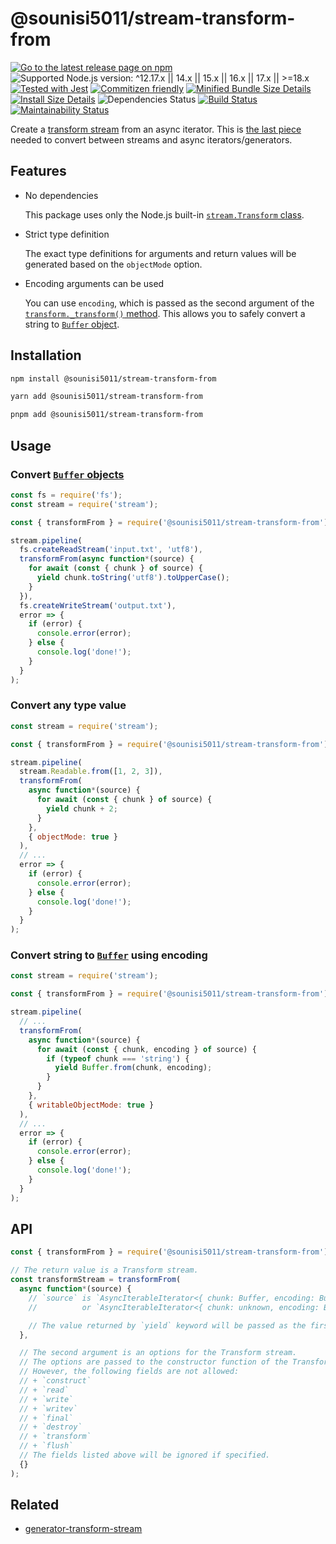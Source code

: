 # @sounisi5011/stream-transform-from

[![Go to the latest release page on npm](https://img.shields.io/npm/v/@sounisi5011/stream-transform-from.svg)](https://www.npmjs.com/package/@sounisi5011/stream-transform-from)
![Supported Node.js version: ^12.17.x || 14.x || 15.x || 16.x || 17.x || >=18.x](https://img.shields.io/static/v1?label=node&message=%5E12.17.x%20%7C%7C%2014.x%20%7C%7C%2015.x%20%7C%7C%2016.x%20%7C%7C%2017.x%20%7C%7C%20%3E%3D18.x&color=brightgreen)
[![Tested with Jest](https://img.shields.io/badge/tested_with-jest-99424f.svg)](https://github.com/facebook/jest)
[![Commitizen friendly](https://img.shields.io/badge/commitizen-friendly-brightgreen.svg)](http://commitizen.github.io/cz-cli/)
[![Minified Bundle Size Details](https://img.shields.io/bundlephobia/min/@sounisi5011/stream-transform-from)](https://bundlephobia.com/result?p=%40sounisi5011%2Fstream-transform-from)
[![Install Size Details](https://packagephobia.com/badge?p=%40sounisi5011%2Fstream-transform-from)](https://packagephobia.com/result?p=%40sounisi5011%2Fstream-transform-from)
![Dependencies Status](https://img.shields.io/librariesio/release/npm/@sounisi5011/stream-transform-from)
[![Build Status](https://github.com/sounisi5011/npm-packages/actions/workflows/ci.yaml/badge.svg)](https://github.com/sounisi5011/npm-packages/actions/workflows/ci.yaml)
[![Maintainability Status](https://api.codeclimate.com/v1/badges/26495b68302f7ff963c3/maintainability)](https://codeclimate.com/github/sounisi5011/npm-packages/maintainability)

[`stream.Transform` class]: https://nodejs.org/docs/latest/api/stream.html#stream_class_stream_transform
[`Buffer` object]: https://nodejs.org/api/buffer.html

Create a [transform stream][`stream.Transform` class] from an async iterator.
This is [the last piece](https://github.com/nodejs/node/issues/27140#issuecomment-533266638) needed to convert between streams and async iterators/generators.

## Features

* No dependencies

    This package uses only the Node.js built-in [`stream.Transform` class].

* Strict type definition

    The exact type definitions for arguments and return values will be generated based on the `objectMode` option.

* Encoding arguments can be used

    You can use `encoding`, which is passed as the second argument of the [`transform._transform()` method](https://nodejs.org/docs/latest/api/stream.html#stream_transform_transform_chunk_encoding_callback).
    This allows you to safely convert a string to [`Buffer` object].

## Installation

```sh
npm install @sounisi5011/stream-transform-from
```

```sh
yarn add @sounisi5011/stream-transform-from
```

```sh
pnpm add @sounisi5011/stream-transform-from
```

## Usage

### Convert [`Buffer` objects][`Buffer` object]

```js
const fs = require('fs');
const stream = require('stream');

const { transformFrom } = require('@sounisi5011/stream-transform-from');

stream.pipeline(
  fs.createReadStream('input.txt', 'utf8'),
  transformFrom(async function*(source) {
    for await (const { chunk } of source) {
      yield chunk.toString('utf8').toUpperCase();
    }
  }),
  fs.createWriteStream('output.txt'),
  error => {
    if (error) {
      console.error(error);
    } else {
      console.log('done!');
    }
  }
);
```

### Convert any type value

```js
const stream = require('stream');

const { transformFrom } = require('@sounisi5011/stream-transform-from');

stream.pipeline(
  stream.Readable.from([1, 2, 3]),
  transformFrom(
    async function*(source) {
      for await (const { chunk } of source) {
        yield chunk + 2;
      }
    },
    { objectMode: true }
  ),
  // ...
  error => {
    if (error) {
      console.error(error);
    } else {
      console.log('done!');
    }
  }
);
```

### Convert string to [`Buffer`][`Buffer` object] using encoding

```js
const stream = require('stream');

const { transformFrom } = require('@sounisi5011/stream-transform-from');

stream.pipeline(
  // ...
  transformFrom(
    async function*(source) {
      for await (const { chunk, encoding } of source) {
        if (typeof chunk === 'string') {
          yield Buffer.from(chunk, encoding);
        }
      }
    },
    { writableObjectMode: true }
  ),
  // ...
  error => {
    if (error) {
      console.error(error);
    } else {
      console.log('done!');
    }
  }
);
```

## API

```js
const { transformFrom } = require('@sounisi5011/stream-transform-from');

// The return value is a Transform stream.
const transformStream = transformFrom(
  async function*(source) {
    // `source` is `AsyncIterableIterator<{ chunk: Buffer, encoding: BufferEncoding }>`
    //          or `AsyncIterableIterator<{ chunk: unknown, encoding: BufferEncoding }>` type

    // The value returned by `yield` keyword will be passed as the first argument of `transform.push()` method.
  },

  // The second argument is an options for the Transform stream.
  // The options are passed to the constructor function of the Transform class.
  // However, the following fields are not allowed:
  // + `construct`
  // + `read`
  // + `write`
  // + `writev`
  // + `final`
  // + `destroy`
  // + `transform`
  // + `flush`
  // The fields listed above will be ignored if specified.
  {}
);
```

## Related

* [generator-transform-stream](https://github.com/bealearts/generator-transform-stream)
